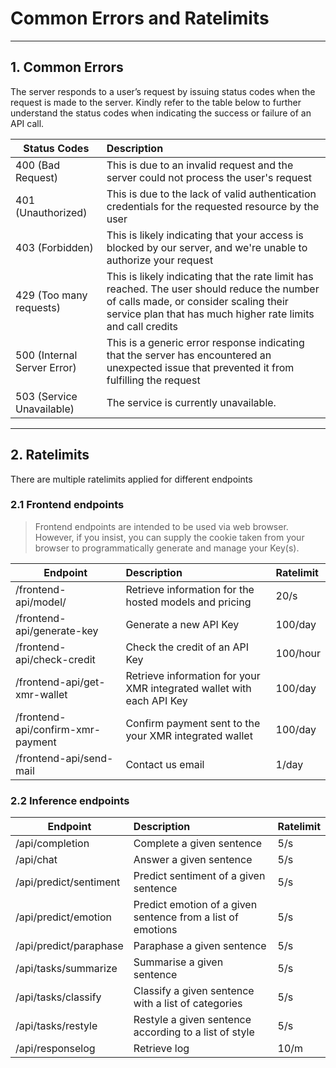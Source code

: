 Common Errors and Ratelimits
=======================

---

## 1. Common Errors

The server responds to a user’s request by issuing status codes when the request is made to the server. Kindly refer to the table below to further understand the status codes when indicating the success or failure of an API call.

| Status Codes                | Description                                                                                                                                                                                          |
| --------------------------- | :--------------------------------------------------------------------------------------------------------------------------------------------------------------------------------------------------- |
| 400 (Bad Request)           | This is due to an invalid request and the server could not process the user's request                                                                                                                |
| 401 (Unauthorized)          | This is due to the lack of valid authentication credentials for the requested resource by the user                                                                                                   |
| 403 (Forbidden)             | This is likely indicating that your access is blocked by our server, and we're unable to authorize your request                                                                                      |
| 429 (Too many requests)     | This is likely indicating that the rate limit has reached. The user should reduce the number of calls made, or consider scaling their service plan that has much higher rate limits and call credits |
| 500 (Internal Server Error) | This is a generic error response indicating that the server has encountered an unexpected issue that prevented it from fulfilling the request                                                        |
| 503 (Service Unavailable)   | The service is currently unavailable.                                                                                                                                                                |


---

## 2. Ratelimits

There are multiple ratelimits applied for different endpoints


### 2.1 Frontend endpoints

>Frontend endpoints are intended to be used via web browser. However, if you insist, you can supply the cookie taken from your browser to programmatically generate and manage your Key(s).

| Endpoint                          | Description                                                           | Ratelimit |
| --------------------------------- | :-------------------------------------------------------------------- | :-------- |
| /frontend-api/model/              | Retrieve information for the hosted models and pricing                | 20/s      |
| /frontend-api/generate-key        | Generate a new API Key                                                | 100/day   |
| /frontend-api/check-credit        | Check the credit of an API Key                                        | 100/hour  |
| /frontend-api/get-xmr-wallet      | Retrieve information for your XMR integrated wallet with each API Key | 100/day   |
| /frontend-api/confirm-xmr-payment | Confirm payment sent to the your XMR integrated wallet                | 100/day   |
| /frontend-api/send-mail           | Contact us email                                                      | 1/day     |

### 2.2 Inference endpoints


| Endpoint               | Description                                                 | Ratelimit |
| ---------------------- | :---------------------------------------------------------- | :-------- |
| /api/completion        | Complete a given sentence                                   | 5/s       |
| /api/chat              | Answer a given sentence                                     | 5/s       |
| /api/predict/sentiment | Predict sentiment of a given sentence                       | 5/s       |
| /api/predict/emotion   | Predict emotion of a given sentence from a list of emotions | 5/s       |
| /api/predict/paraphase | Paraphase a given sentence                                  | 5/s       |
| /api/tasks/summarize   | Summarise a given sentence                                  | 5/s       |
| /api/tasks/classify    | Classify a given sentence with a list of categories         | 5/s       |
| /api/tasks/restyle     | Restyle a given sentence according to a list of style       | 5/s       |
| /api/responselog       | Retrieve log                                                | 10/m      |

